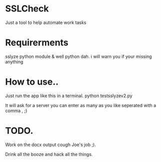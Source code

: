 # SSLCheck
Just a tool to help automate work tasks
# Requirerments
sslyze python module & well python dah. i will warn you if your missing anything
# How to use..
Just run the app like this in a terminal.
python testsslyzev2.py

It will ask for a server you can enter as many as you like seperated with a comma , ;)
# TODO.
Work on the docx output cough Joe's job ;).

Drink all the booze and hack all the things.
